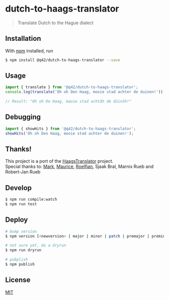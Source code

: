 # dutch-to-haags-translator
> Translate Dutch to the Hague dialect

## Installation
With [npm](https://www.npmjs.com/) installed, run
```bash
$ npm install @q42/dutch-to-haags-translator --save
```

## Usage
```javascript
import { translate } from '@q42/dutch-to-haags-translator';
console.log(translate('Oh oh Den Haag, mooie stad achter de duinen!'));
  
// Result: "Oh oh De Haag, mauie stad achtâh de dùinûh!"
```

## Debugging
```javascript
import { showHits } from '@q42/dutch-to-haags-translator';
showHits('Oh oh Den Haag, mooie stad achter de duinen!');
```

## Thanks!
This project is a port of the [HaagsTranslator](https://github.com/Q42/HaagsTranslator) project.   
Special thanks to: [Mark](https://github.com/crunchie84),
[Maurice](https://github.com/mauricehaak), [Roelfjan](https://github.com/roelfjan), Sjaak Bral, Marnix Rueb and Robert-Jan Rueb

## Develop
```bash
$ npm run compile:watch
$ npm run test
```

## Deploy
```bash
# bump version
$ npm version [<newversion> | major | minor | patch | premajor | preminor | prepatch | prerelease | from-git]
   
# not sure yet, do a dryrun
$ npm run dryrun
   
# pubplish
$ npm publish
```

## License
[MIT](https://opensource.org/licenses/MIT)
